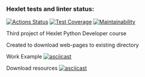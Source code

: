 ### Hexlet tests and linter status:

[![Actions Status](https://github.com/CaptainCollie/python-project-lvl3/workflows/hexlet-check/badge.svg)](https://github.com/CaptainCollie/python-project-lvl3/actions)
[![Test Coverage](https://api.codeclimate.com/v1/badges/636fe944146a03cf4b6a/test_coverage)](https://codeclimate.com/github/CaptainCollie/python-project-lvl3/test_coverage)
[![Maintainability](https://api.codeclimate.com/v1/badges/636fe944146a03cf4b6a/maintainability)](https://codeclimate.com/github/CaptainCollie/python-project-lvl3/maintainability)

Third project of Hexlet Python Developer course

Created to download web-pages to existing directory

Work Example
[![asciicast](https://asciinema.org/a/Ufbx0cbu6R49oBUsq8LUrtRu5.svg)](https://asciinema.org/a/Ufbx0cbu6R49oBUsq8LUrtRu5)

Download resources
[![asciicast](https://asciinema.org/a/fNdJqeq4S1Toeh09JpIqSe64n.svg)](https://asciinema.org/a/fNdJqeq4S1Toeh09JpIqSe64n)
